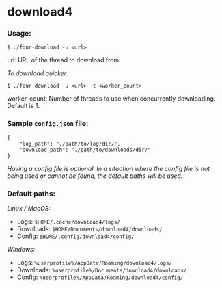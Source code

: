 # download4

### Usage:

    $ ./four-download -u <url>

url: URL of the thread to download from.

*To download quicker:*

    $ ./four-download -u <url> -t <worker_count>

worker_count: Number of threads to use when concurrently downloading. Default is 1.

### Sample `config.json` file:

```
{
    "log_path": "./path/to/log/dir/",
    "download_path": "./path/to/downloads/dir/"
}
```

*Having a config file is optional. In a situation where the config file is not being used or cannot be found, the default paths will be used.*

### Default paths:

*Linux / MacOS:*

- Logs: `$HOME/.cache/download4/logs/`
- Downloads: `$HOME/Documents/download4/downloads/`
- Config: `$HOME/.config/download4/config/`

*Windows:*

- Logs: `%userprofile%/AppData/Roaming/download4/logs/`
- Downloads: `%userprofile%/Documents/download4/downloads/`
- Config: `%userprofile%/AppData/Roaming/download4/config/`